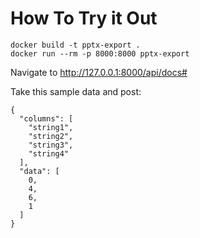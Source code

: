# How To Try it Out

```
docker build -t pptx-export .
docker run --rm -p 8000:8000 pptx-export
```

Navigate to http://127.0.0.1:8000/api/docs#

Take this sample data and post: 
```
{
  "columns": [
    "string1",
    "string2",
    "string3",
    "string4"
  ],
  "data": [
    0,
    4,
    6,
    1
  ]
}
```
